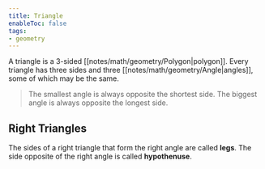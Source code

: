 ```yaml
---
title: Triangle
enableToc: false
tags: 
- geometry
---
```


A triangle is a 3-sided [[notes/math/geometry/Polygon|polygon]]. Every triangle has three sides and three [[notes/math/geometry/Angle|angles]], some of which may be the same.

> The smallest angle is always opposite the shortest side. The biggest angle is always opposite the longest side.

## Right Triangles

The sides of a right triangle that form the right angle are called **legs**. The side opposite of the right angle is called **hypothenuse**.